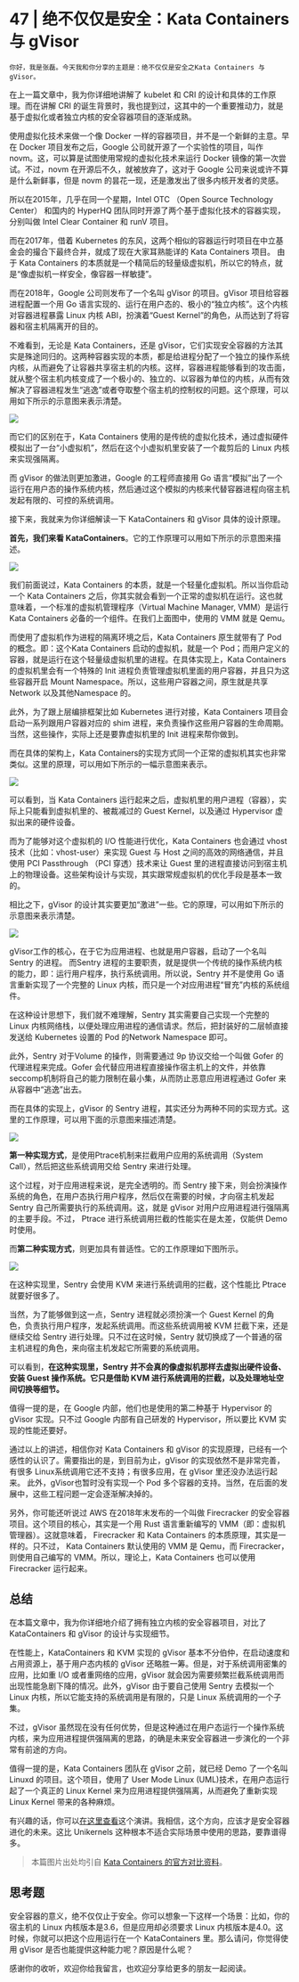 # 47 | 绝不仅仅是安全：Kata Containers 与 gVisor

    你好，我是张磊。今天我和你分享的主题是：绝不仅仅是安全之Kata Containers 与 gVisor。

在上一篇文章中，我为你详细地讲解了 kubelet 和 CRI 的设计和具体的工作原理。而在讲解 CRI 的诞生背景时，我也提到过，这其中的一个重要推动力，就是基于虚拟化或者独立内核的安全容器项目的逐渐成熟。

使用虚拟化技术来做一个像 Docker 一样的容器项目，并不是一个新鲜的主意。早在 Docker 项目发布之后，Google 公司就开源了一个实验性的项目，叫作 novm。这，可以算是试图使用常规的虚拟化技术来运行 Docker 镜像的第一次尝试。不过，novm 在开源后不久，就被放弃了，这对于 Google 公司来说或许不算是什么新鲜事，但是 novm 的昙花一现，还是激发出了很多内核开发者的灵感。

所以在2015年，几乎在同一个星期，Intel OTC （Open Source Technology Center） 和国内的 HyperHQ 团队同时开源了两个基于虚拟化技术的容器实现，分别叫做 Intel Clear Container 和 runV 项目。

而在2017年，借着 Kubernetes 的东风，这两个相似的容器运行时项目在中立基金会的撮合下最终合并，就成了现在大家耳熟能详的 Kata Containers 项目。 由于 Kata Containers 的本质就是一个精简后的轻量级虚拟机，所以它的特点，就是“像虚拟机一样安全，像容器一样敏捷”。

而在2018年，Google 公司则发布了一个名叫 gVisor 的项目。gVisor 项目给容器进程配置一个用 Go 语言实现的、运行在用户态的、极小的“独立内核”。这个内核对容器进程暴露 Linux 内核 ABI，扮演着“Guest Kernel”的角色，从而达到了将容器和宿主机隔离开的目的。

不难看到，无论是 Kata Containers，还是 gVisor，它们实现安全容器的方法其实是殊途同归的。这两种容器实现的本质，都是给进程分配了一个独立的操作系统内核，从而避免了让容器共享宿主机的内核。这样，容器进程能够看到的攻击面，就从整个宿主机内核变成了一个极小的、独立的、以容器为单位的内核，从而有效解决了容器进程发生“逃逸”或者夺取整个宿主机的控制权的问题。这个原理，可以用如下所示的示意图来表示清楚。

![](https://static001.geekbang.org/resource/image/95/1d/959c4c40c767acb6a3ffe6e144202e1d.png)

而它们的区别在于，Kata Containers 使用的是传统的虚拟化技术，通过虚拟硬件模拟出了一台“小虚拟机”，然后在这个小虚拟机里安装了一个裁剪后的 Linux 内核来实现强隔离。

而 gVisor 的做法则更加激进，Google 的工程师直接用 Go 语言“模拟”出了一个运行在用户态的操作系统内核，然后通过这个模拟的内核来代替容器进程向宿主机发起有限的、可控的系统调用。

接下来，我就来为你详细解读一下 KataContainers 和 gVisor 具体的设计原理。

**首先，我们来看 KataContainers**。它的工作原理可以用如下所示的示意图来描述。

![](https://static001.geekbang.org/resource/image/8d/89/8d7bbc8acaf27adff890f0be637df889.png)

我们前面说过，Kata Containers 的本质，就是一个轻量化虚拟机。所以当你启动一个 Kata Containers 之后，你其实就会看到一个正常的虚拟机在运行。这也就意味着，一个标准的虚拟机管理程序（Virtual Machine Manager, VMM）是运行 Kata Containers 必备的一个组件。在我们上面图中，使用的 VMM 就是 Qemu。

而使用了虚拟机作为进程的隔离环境之后，Kata Containers 原生就带有了 Pod 的概念。即：这个Kata Containers 启动的虚拟机，就是一个 Pod；而用户定义的容器，就是运行在这个轻量级虚拟机里的进程。在具体实现上，Kata Containers 的虚拟机里会有一个特殊的 Init 进程负责管理虚拟机里面的用户容器，并且只为这些容器开启 Mount Namespace。所以，这些用户容器之间，原生就是共享 Network 以及其他Namespace 的。

此外，为了跟上层编排框架比如 Kubernetes 进行对接，Kata Containers 项目会启动一系列跟用户容器对应的 shim 进程，来负责操作这些用户容器的生命周期。当然，这些操作，实际上还是要靠虚拟机里的 Init 进程来帮你做到。

而在具体的架构上，Kata Containers的实现方式同一个正常的虚拟机其实也非常类似。这里的原理，可以用如下所示的一幅示意图来表示。

![](https://static001.geekbang.org/resource/image/16/f3/1684d0d89c170c2f8e6d050919c883f3.jpg)

可以看到，当 Kata Containers 运行起来之后，虚拟机里的用户进程（容器），实际上只能看到虚拟机里的、被裁减过的 Guest Kernel，以及通过 Hypervisor 虚拟出来的硬件设备。

而为了能够对这个虚拟机的 I/O 性能进行优化，Kata Containers 也会通过 vhost 技术（比如：vhost-user）来实现 Guest 与 Host 之间的高效的网络通信，并且使用 PCI Passthrough （PCI 穿透）技术来让 Guest 里的进程直接访问到宿主机上的物理设备。这些架构设计与实现，其实跟常规虚拟机的优化手段是基本一致的。

相比之下，gVisor 的设计其实要更加“激进”一些。它的原理，可以用如下所示的示意图来表示清楚。

![](https://static001.geekbang.org/resource/image/2f/7b/2f7903a7c494ddf6989d00c794bd7a7b.png)

gVisor工作的核心，在于它为应用进程、也就是用户容器，启动了一个名叫 Sentry 的进程。 而Sentry 进程的主要职责，就是提供一个传统的操作系统内核的能力，即：运行用户程序，执行系统调用。所以说，Sentry 并不是使用 Go 语言重新实现了一个完整的 Linux 内核，而只是一个对应用进程“冒充”内核的系统组件。

在这种设计思想下，我们就不难理解，Sentry 其实需要自己实现一个完整的 Linux 内核网络栈，以便处理应用进程的通信请求。然后，把封装好的二层帧直接发送给 Kubernetes 设置的 Pod 的Network Namespace 即可。

此外，Sentry 对于Volume 的操作，则需要通过 9p 协议交给一个叫做 Gofer 的代理进程来完成。Gofer 会代替应用进程直接操作宿主机上的文件，并依靠seccomp机制将自己的能力限制在最小集，从而防止恶意应用进程通过 Gofer 来从容器中“逃逸”出去。

而在具体的实现上，gVisor 的 Sentry 进程，其实还分为两种不同的实现方式。这里的工作原理，可以用下面的示意图来描述清楚。

![](https://static001.geekbang.org/resource/image/5a/b8/5a1d6e0291306417864033b3f40f74b8.png)

**第一种实现方式**，是使用Ptrace机制来拦截用户应用的系统调用（System Call），然后把这些系统调用交给 Sentry 来进行处理。

这个过程，对于应用进程来说，是完全透明的。而 Sentry 接下来，则会扮演操作系统的角色，在用户态执行用户程序，然后仅在需要的时候，才向宿主机发起 Sentry 自己所需要执行的系统调用。这，就是 gVisor 对用户应用进程进行强隔离的主要手段。不过， Ptrace 进行系统调用拦截的性能实在是太差，仅能供 Demo 时使用。

而**第二种实现方式**，则更加具有普适性。它的工作原理如下图所示。

![](https://static001.geekbang.org/resource/image/3f/bf/3faf90550425378be91eb8cd2f0c63bf.png)

在这种实现里，Sentry 会使用 KVM 来进行系统调用的拦截，这个性能比 Ptrace 就要好很多了。

当然，为了能够做到这一点，Sentry 进程就必须扮演一个 Guest Kernel 的角色，负责执行用户程序，发起系统调用。而这些系统调用被 KVM 拦截下来，还是继续交给 Sentry 进行处理。只不过在这时候，Sentry 就切换成了一个普通的宿主机进程的角色，来向宿主机发起它所需要的系统调用。

可以看到，**在这种实现里，Sentry 并不会真的像虚拟机那样去虚拟出硬件设备、安装 Guest 操作系统。它只是借助 KVM 进行系统调用的拦截，以及处理地址空间切换等细节。**

值得一提的是，在 Google 内部，他们也是使用的第二种基于 Hypervisor 的gVisor 实现。只不过 Google 内部有自己研发的 Hypervisor，所以要比 KVM 实现的性能还要好。

通过以上的讲述，相信你对 Kata Containers 和 gVisor 的实现原理，已经有一个感性的认识了。需要指出的是，到目前为止，gVisor 的实现依然不是非常完善，有很多 Linux系统调用它还不支持；有很多应用，在 gVisor 里还没办法运行起来。 此外，gVisor也暂时没有实现一个 Pod 多个容器的支持。当然，在后面的发展中，这些工程问题一定会逐渐解决掉的。

另外，你可能还听说过 AWS 在2018年末发布的一个叫做 Firecracker 的安全容器项目。这个项目的核心，其实是一个用 Rust 语言重新编写的 VMM（即：虚拟机管理器）。这就意味着， Firecracker 和 Kata Containers 的本质原理，其实是一样的。只不过， Kata Containers 默认使用的 VMM 是 Qemu，而 Firecracker，则使用自己编写的 VMM。所以，理论上，Kata Containers 也可以使用 Firecracker 运行起来。

## 总结

在本篇文章中，我为你详细地介绍了拥有独立内核的安全容器项目，对比了 KataContainers 和 gVisor 的设计与实现细节。

在性能上，KataContainers 和 KVM 实现的 gVisor 基本不分伯仲，在启动速度和占用资源上，基于用户态内核的 gVisor 还略胜一筹。但是，对于系统调用密集的应用，比如重 I/O 或者重网络的应用，gVisor 就会因为需要频繁拦截系统调用而出现性能急剧下降的情况。此外，gVisor 由于要自己使用 Sentry 去模拟一个Linux 内核，所以它能支持的系统调用是有限的，只是 Linux 系统调用的一个子集。

不过，gVisor 虽然现在没有任何优势，但是这种通过在用户态运行一个操作系统内核，来为应用进程提供强隔离的思路，的确是未来安全容器进一步演化的一个非常有前途的方向。

值得一提的是，Kata Containers 团队在 gVisor 之前，就已经 Demo 了一个名叫 Linuxd 的项目。这个项目，使用了 User Mode Linux (UML)技术，在用户态运行起了一个真正的 Linux Kernel 来为应用进程提供强隔离，从而避免了重新实现 Linux Kernel 带来的各种麻烦。

有兴趣的话，你可以[在这里查看](https://lc32018.sched.com/event/ER8x/run-linux-kernel-as-a-daemon-lai-jiangshan-hypersh)这个演讲。我相信，这个方向，应该才是安全容器进化的未来。这比 Unikernels 这种根本不适合实际场景中使用的思路，要靠谱得多。

> 本篇图片出处均引自 [Kata Containers 的官方对比资料](https://www.openstack.org/assets/presentation-media/kata-containers-and-gvisor-a-quantitave-comparison.pdf)。

## 思考题

安全容器的意义，绝不仅仅止于安全。你可以想象一下这样一个场景：比如，你的宿主机的 Linux 内核版本是3.6，但是应用却必须要求 Linux 内核版本是4.0。这时候，你就可以把这个应用运行在一个 KataContainers 里。那么请问，你觉得使用 gVisor 是否也能提供这种能力呢？原因是什么呢？

感谢你的收听，欢迎你给我留言，也欢迎分享给更多的朋友一起阅读。
    